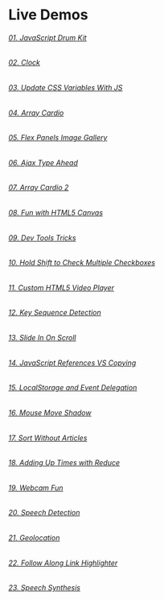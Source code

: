 # Live Demos

###### [01. JavaScript Drum Kit](https://mahbub.me/project/JavaScript-Projects/01.JavaScript-Drum-Kit/)
###### [02. Clock](https://mahbub.me/project/JavaScript-Projects/02.CSS+JS-Clock/)
###### [03. Update CSS Variables With JS](https://mahbub.me/project/JavaScript-Projects/03.Update-CSS-Variables-With-JS/)
###### [04. Array Cardio](https://mahbub.me/project/JavaScript-Projects/04.Array-Cardio-Day-1/)
###### [05. Flex Panels Image Gallery](https://mahbub.me/project/JavaScript-Projects/05.Flex-Panels-Image-Gallery/)
###### [06. Ajax Type Ahead](https://mahbub.me/project/JavaScript-Projects/06.Ajax-Type-Ahead/)
###### [07. Array Cardio 2](https://mahbub.me/project/JavaScript-Projects/07.Array-Cardio-Day-2/)
###### [08. Fun with HTML5 Canvas](https://mahbub.me/project/JavaScript-Projects/08.Fun-with-HTML5-Canvas/)
###### [09. Dev Tools Tricks](https://mahbub.me/project/JavaScript-Projects/09.Dev-Tools-Tricks/)
###### [10. Hold Shift to Check Multiple Checkboxes](https://mahbub.me/project/JavaScript-Projects/10.Hold-Shif-to-Check-Multiple-Checkboxes/)
###### [11. Custom HTML5 Video Player](https://mahbub.me/project/JavaScript-Projects/11.Custom-HTML5-Video-Player/)
###### [12. Key Sequence Detection](https://mahbub.me/project/JavaScript-Projects/12.Key-Sequence-Detection/)
###### [13. Slide In On Scroll](https://mahbub.me/project/JavaScript-Projects/13.Slide-In-On-Scroll/)
###### [14. JavaScript References VS Copying](https://mahbub.me/project/JavaScript-Projects/14.JavaScript-References-VS-Copying/)
###### [15. LocalStorage and Event Delegation](https://mahbub.me/project/JavaScript-Projects/15.LocalStorage-and-Event-Delegation/)
###### [16. Mouse Move Shadow](https://mahbub.me/project/JavaScript-Projects/16.Mouse-Move-Shadow/)
###### [17. Sort Without Articles](https://mahbub.me/project/JavaScript-Projects/17.Sort-Without-Articles/)
###### [18. Adding Up Times with Reduce](https://mahbub.me/project/JavaScript-Projects/18.Adding-Up-Times-with-Reduce/)
###### [19. Webcam Fun](https://mahbub.me/project/JavaScript-Projects/19.Webcam-Fun/)
###### [20. Speech Detection](https://mahbub.me/project/JavaScript-Projects/20.Speech-Dectection/)
###### [21. Geolocation](https://mahbub.me/project/JavaScript-Projects/21.Geolocation/)
###### [22. Follow Along Link Highlighter](https://mahbub.me/project/JavaScript-Projects/22.Follow-Along-Link-Highlighter/)
###### [23. Speech Synthesis](https://mahbub.me/project/JavaScript-Projects/23.Speech-Synthesis/)